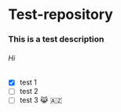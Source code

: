 # Test-repository
### This is a test description
###### Hi
- [x] test 1
- [ ] test 2
- [ ] test 3
😹 🇦🇿
